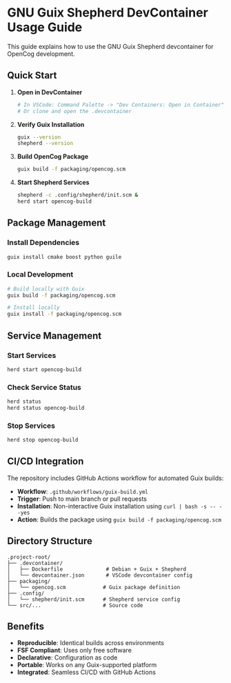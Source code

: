 # GNU Guix Shepherd DevContainer Usage Guide

This guide explains how to use the GNU Guix Shepherd devcontainer for OpenCog development.

## Quick Start

1. **Open in DevContainer**
   ```bash
   # In VSCode: Command Palette -> "Dev Containers: Open in Container"
   # Or clone and open the .devcontainer
   ```

2. **Verify Guix Installation**
   ```bash
   guix --version
   shepherd --version
   ```

3. **Build OpenCog Package**
   ```bash
   guix build -f packaging/opencog.scm
   ```

4. **Start Shepherd Services**
   ```bash
   shepherd -c .config/shepherd/init.scm &
   herd start opencog-build
   ```

## Package Management

### Install Dependencies
```bash
guix install cmake boost python guile
```

### Local Development
```bash
# Build locally with Guix
guix build -f packaging/opencog.scm

# Install locally
guix install -f packaging/opencog.scm
```

## Service Management

### Start Services
```bash
herd start opencog-build
```

### Check Service Status
```bash
herd status
herd status opencog-build
```

### Stop Services
```bash
herd stop opencog-build
```

## CI/CD Integration

The repository includes GitHub Actions workflow for automated Guix builds:

- **Workflow**: `.github/workflows/guix-build.yml`
- **Trigger**: Push to main branch or pull requests
- **Installation**: Non-interactive Guix installation using `curl | bash -s -- --yes`
- **Action**: Builds the package using `guix build -f packaging/opencog.scm`

## Directory Structure

```
.project-root/
├── .devcontainer/
│   ├── Dockerfile              # Debian + Guix + Shepherd
│   └── devcontainer.json       # VSCode devcontainer config
├── packaging/
│   └── opencog.scm            # Guix package definition
├── .config/
│   └── shepherd/init.scm      # Shepherd service config
└── src/...                    # Source code
```

## Benefits

- **Reproducible**: Identical builds across environments
- **FSF Compliant**: Uses only free software
- **Declarative**: Configuration as code
- **Portable**: Works on any Guix-supported platform
- **Integrated**: Seamless CI/CD with GitHub Actions
